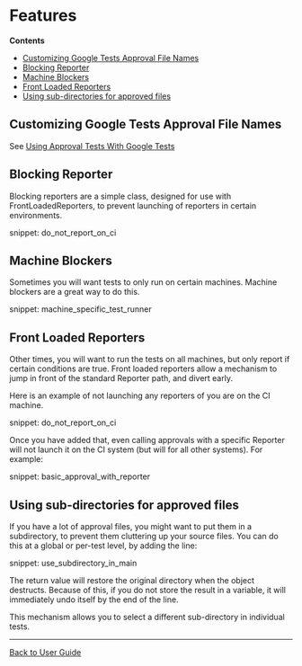 <a id="top"></a>

# Features



<!-- START doctoc generated TOC please keep comment here to allow auto update -->
<!-- DON'T EDIT THIS SECTION, INSTEAD RE-RUN doctoc TO UPDATE -->
**Contents**

- [Customizing Google Tests Approval File Names](#customizing-google-tests-approval-file-names)
- [Blocking Reporter](#blocking-reporter)
- [Machine Blockers](#machine-blockers)
- [Front Loaded Reporters](#front-loaded-reporters)
- [Using sub-directories for approved files](#using-sub-directories-for-approved-files)

<!-- END doctoc generated TOC please keep comment here to allow auto update -->

## Customizing Google Tests Approval File Names

See [Using Approval Tests With Google Tests](/doc/UsingGoogleTests.md#customizing-google-tests-approval-file-names)

## Blocking Reporter

Blocking reporters are a simple class, designed for use with FrontLoadedReporters, to prevent launching of reporters in certain environments.

snippet: do_not_report_on_ci

## Machine Blockers

Sometimes you will want tests to only run on certain machines. Machine blockers are a great way to do this.

snippet: machine_specific_test_runner

## Front Loaded Reporters

Other times, you will want to run the tests on all machines, but only report if certain conditions are true. Front loaded reporters allow a mechanism to jump in front of the standard Reporter path, and divert early.

Here is an example of not launching any reporters of you are on the CI machine.

snippet: do_not_report_on_ci

Once you have added that, even calling approvals with a specific Reporter will not launch it on the CI system (but will for all other systems). For example:

snippet: basic_approval_with_reporter 

## Using sub-directories for approved files

If you have a lot of approval files, you might want to put them in a subdirectory, to prevent them cluttering up your source files. You can do this at a global or per-test level, by adding the line:

snippet: use_subdirectory_in_main

The return value will restore the original directory when the object destructs. Because of this, if you do not store the result in a variable, it will immediately undo itself by the end of the line.

This mechanism allows you to select a different sub-directory in individual tests.


---

[Back to User Guide](/doc/README.md#top)
